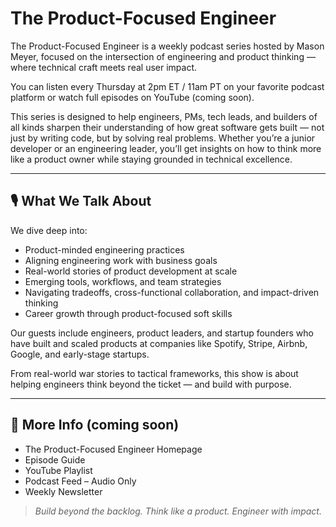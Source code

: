 # The Product-Focused Engineer

The Product-Focused Engineer is a weekly podcast series hosted by Mason Meyer, focused on the intersection of engineering and product thinking — where technical craft meets real user impact.

You can listen every Thursday at 2pm ET / 11am PT on your favorite podcast platform or watch full episodes on YouTube (coming soon).

This series is designed to help engineers, PMs, tech leads, and builders of all kinds sharpen their understanding of how great software gets built — not just by writing code, but by solving real problems. Whether you’re a junior developer or an engineering leader, you’ll get insights on how to think more like a product owner while staying grounded in technical excellence.

---

## 🎙️ What We Talk About

We dive deep into:

- Product-minded engineering practices
- Aligning engineering work with business goals
- Real-world stories of product development at scale
- Emerging tools, workflows, and team strategies
- Navigating tradeoffs, cross-functional collaboration, and impact-driven thinking
- Career growth through product-focused soft skills
  
Our guests include engineers, product leaders, and startup founders who have built and scaled products at companies like Spotify, Stripe, Airbnb, Google, and early-stage startups.

From real-world war stories to tactical frameworks, this show is about helping engineers think beyond the ticket — and build with purpose.

---

## 🔗 More Info (coming soon)

- The Product-Focused Engineer Homepage
- Episode Guide
- YouTube Playlist
- Podcast Feed – Audio Only
- Weekly Newsletter

  

> *Build beyond the backlog. Think like a product. Engineer with impact.*
